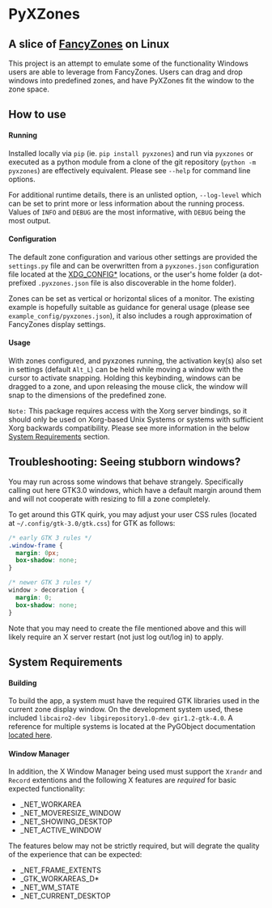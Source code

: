 # PyXZones


## A slice of [FancyZones](https://learn.microsoft.com/en-us/windows/powertoys/fancyzones) on Linux

This project is an attempt to emulate some of the functionality Windows users are able to leverage from FancyZones. Users can drag and drop windows into predefined zones, and have PyXZones fit the window to the zone space.


## How to use

#### Running

Installed locally via `pip` (ie. `pip install pyxzones`) and run via `pyxzones` or executed as a python module from a clone of the git repository (`python -m pyxzones`) are effectively equivalent. Please see `--help` for command line options.

For additional runtime details, there is an unlisted option, `--log-level` which can be set to print more or less information about the running process. Values of `INFO` and `DEBUG` are the most informative, with `DEBUG` being the most output.

#### Configuration

The default zone configuration and various other settings are provided the `settings.py` file and can be overwritten from a `pyxzones.json` configuration file located at the [XDG_CONFIG*](https://wiki.archlinux.org/title/XDG_Base_Directory) locations, or the user's home folder (a dot-prefixed `.pyxzones.json` file is also discoverable in the home folder).

Zones can be set as vertical or horizontal slices of a monitor. The existing example is hopefully suitable as guidance for general usage (please see `example_config/pyxzones.json`), it also includes a rough approximation of FancyZones display settings.

#### Usage

With zones configured, and pyxzones running, the activation key(s) also set in settings (default `Alt_L`) can be held while moving a window with the cursor to activate snapping. Holding this keybinding, windows can be dragged to a zone, and upon releasing the mouse click, the window will snap to the dimensions of the predefined zone.


`Note:` This package requires access with the Xorg server bindings, so it should only be used on Xorg-based Unix Systems or systems with sufficient Xorg backwards compatibility. Please see more information in the below [System Requirements](#system-requirements) section.


## Troubleshooting: Seeing stubborn windows?

You may run across some windows that behave strangely. Specifically calling out here GTK3.0 windows, which have a default margin around them and will not cooperate with resizing to fill a zone completely.

To get around this GTK quirk, you may adjust your user CSS rules (located at `~/.config/gtk-3.0/gtk.css`) for GTK as follows:

```css
/* early GTK 3 rules */
.window-frame {
  margin: 0px;
  box-shadow: none;
}

/* newer GTK 3 rules */
window > decoration {
  margin: 0;
  box-shadow: none;
}
```

Note that you may need to create the file mentioned above and this will likely require an X server restart (not just log out/log in) to apply.


## System Requirements

#### Building

To build the app, a system must have the required GTK libraries used in the current zone display window. On the development system used, these included `libcairo2-dev libgirepository1.0-dev gir1.2-gtk-4.0`. A reference for multiple systems is located at the PyGObject documentation [located here](https://pygobject.readthedocs.io/en/latest/getting_started.html).

#### Window Manager

In addition, the X Window Manager being used must support the `Xrandr` and `Record` extentions and the following X features are _required_ for basic expected functionality:
* _NET_WORKAREA
* _NET_MOVERESIZE_WINDOW
* _NET_SHOWING_DESKTOP
* _NET_ACTIVE_WINDOW

The features below may not be strictly required, but will degrate the quality of the experience that can be expected:
* _NET_FRAME_EXTENTS
* _GTK_WORKAREAS_D\*
* _NET_WM_STATE
* _NET_CURRENT_DESKTOP
